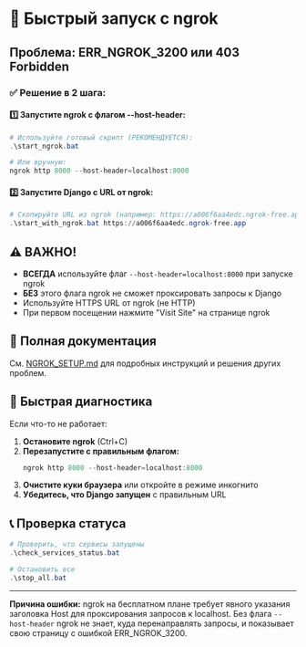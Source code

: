 # 🚀 Быстрый запуск с ngrok

## Проблема: ERR_NGROK_3200 или 403 Forbidden

### ✅ Решение в 2 шага:

#### 1️⃣ Запустите ngrok с флагом --host-header:
```powershell
# Используйте готовый скрипт (РЕКОМЕНДУЕТСЯ):
.\start_ngrok.bat

# Или вручную:
ngrok http 8000 --host-header=localhost:8000
```

#### 2️⃣ Запустите Django с URL от ngrok:
```powershell
# Скопируйте URL из ngrok (например: https://a006f6aa4edc.ngrok-free.app)
.\start_with_ngrok.bat https://a006f6aa4edc.ngrok-free.app
```

## ⚠️ ВАЖНО!

- **ВСЕГДА** используйте флаг `--host-header=localhost:8000` при запуске ngrok
- **БЕЗ** этого флага ngrok не сможет проксировать запросы к Django
- Используйте HTTPS URL от ngrok (не HTTP)
- При первом посещении нажмите "Visit Site" на странице ngrok

## 📝 Полная документация

См. [NGROK_SETUP.md](./NGROK_SETUP.md) для подробных инструкций и решения других проблем.

## 🔧 Быстрая диагностика

Если что-то не работает:

1. **Остановите ngrok** (Ctrl+C)
2. **Перезапустите с правильным флагом:**
   ```powershell
   ngrok http 8000 --host-header=localhost:8000
   ```
3. **Очистите куки браузера** или откройте в режиме инкогнито
4. **Убедитесь, что Django запущен** с правильным URL

## 📞 Проверка статуса

```powershell
# Проверить, что сервисы запущены
.\check_services_status.bat

# Остановить все
.\stop_all.bat
```

---

**Причина ошибки:** ngrok на бесплатном плане требует явного указания заголовка Host для проксирования запросов к localhost. Без флага `--host-header` ngrok не знает, куда перенаправлять запросы, и показывает свою страницу с ошибкой ERR_NGROK_3200.
